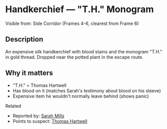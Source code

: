 # Handkerchief — "T.H." Monogram

Visible from: Side Corridor (Frames 4-6, clearest from Frame 6)

## Description

An expensive silk handkerchief with blood stains and the monogram "T.H." in gold thread. Dropped near the potted plant in the escape route.

## Why it matters

- "T.H." = Thomas Hartwell
- Has blood on it (matches Sarah's testimony about blood on his sleeve)
- Expensive item he wouldn't normally leave behind (shows panic)

Related

- Reported by: [Sarah Mills](./Sarah_Mills.md)
- Points to suspect: [Thomas Hartwell](./Thomas_Hartwell.md)
